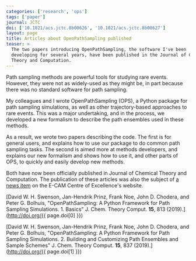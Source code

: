 ```yaml
---
categories: ['research', 'ops']
tags: ['paper']
journal: JCTC
doi: ['10.1021/acs.jctc.8b00626', '10.1021/acs.jctc.8b00627']
layout: page
title: Articles about OpenPathSampling published
teaser: >
  The two papers introducing OpenPathSampling, the software I've been
  developing for several years, have been published in the Journal of Chemical
  Theory and Computation.
---
```


Path sampling methods are powerful tools for studying rare events. However,
they were not as widely-used as they might be, in part because there was no
standard software for path sampling.

My colleagues and I wrote OpenPathSampling (OPS), a Python package for path
sampling simulations, as well as other trajectory-based approaches to rare
events. This was a major undertaking, and in the process, we developed a new
formalism to describe the path ensembles used in these methods.

As a result, we wrote two papers describing the code. The first is for general
users, and explains how to use our package to do common path sampling tasks.
The second is aimed more at methods developers, and explains our new formalism
and shows how to use it, and other parts of OPS, to quickly and easily develop
new methods.

Both have now been officially published in Journal of Chemical Theory and
Computation. The publication of these articles was also the subject of [a
news item](https://www.e-cam2020.eu/two-papers-introducing-openpathsampling/)
on the E-CAM Centre of Excellence's website.

[David W. H. Swenson, Jan-Hendrik Prinz, Frank Noe, John D. Chodera, and Peter
G. Bolhuis, "OpenPathSampling: A Python Framework for Path Sampling
Simulations. 1. Basics" J. Chem. Theory Comput. **15**, 813
(2019).](http://doi.org/{{ page.doi[0] }})

[David W. H. Swenson, Jan-Hendrik Prinz, Frank Noe, John D. Chodera, and Peter
G. Bolhuis, "OpenPathSampling: A Python Framework for Path Sampling
Simulations. 2. Building and Customizing Path Ensembles and Sample Schemes" J.
Chem. Theory Comput. **15**, 837 (2019).](http://doi.org/{{ page.doi[1] }})
